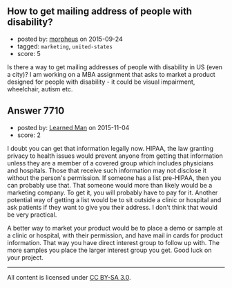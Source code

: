## How to get mailing address of people with disability?

- posted by: [morpheus](https://stackexchange.com/users/49543/morpheus) on 2015-09-24
- tagged: `marketing`, `united-states`
- score: 5

Is there a way to get mailing addresses of people with disability in US (even a city)? I am working on a MBA assignment that asks to market a product designed for people with disability - it could be visual impairment, wheelchair, autism etc.


## Answer 7710

- posted by: [Learned Man](https://stackexchange.com/users/7236940/learned-man) on 2015-11-04
- score: 2

I doubt you can get that information legally now. HIPAA, the law granting privacy to health issues would prevent anyone from getting that information unless they are a member of a covered group which includes physicians and hospitals. Those that receive such information may not disclose it without the person's permission. If someone has a list pre-HIPAA, then you can probably use that. That someone would more than likely would be a marketing company. To get it, you will probably have to pay for it. Another potential way of getting a list would be to sit outside a clinic or hospital and ask patients if they want to give you their address. I don't think that would be very practical.

A better way to market your product would be to place a demo or sample at a clinic or hospital, with their permission, and have mail in cards for product information. That way you have direct interest group to follow up with. The more samples you place the larger interest group you get. Good luck on your project.



---

All content is licensed under [CC BY-SA 3.0](https://creativecommons.org/licenses/by-sa/3.0/).

